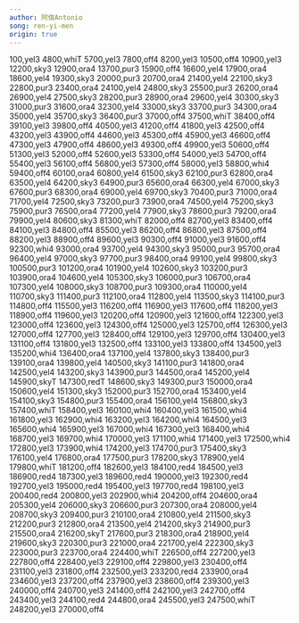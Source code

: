 ```yaml
---
author: 阿俊Antonio
song: ren-yi-men
origin: true
---
```

100,yel3
4800,whiT
5700,yel3
7800,off4
8200,yel3
10500,off4
10900,yel3
12200,sky3
12900,ora4
13700,pur3
15900,off4
16600,yel4
17900,ora4
18600,yel4
19300,sky3
20000,pur3
20700,ora4
21400,yel4
22100,sky3
22800,pur3
23400,ora4
24100,yel4
24800,sky3
25500,pur3
26200,ora4
26900,yel4
27500,sky3
28200,pur3
28900,ora4
29600,yel4
30300,sky3
31000,pur3
31600,ora4
32300,yel4
33000,sky3
33700,pur3
34300,ora4
35000,yel4
35700,sky3
36400,pur3
37000,off4
37500,whiT
38400,off4
39100,yel3
39800,off4
40500,yel3
41200,off4
41800,yel3
42500,off4
43200,yel3
43900,off4
44600,yel3
45300,off4
45900,yel3
46600,off4
47300,yel3
47900,off4
48600,yel3
49300,off4
49900,yel3
50600,off4
51300,yel3
52000,off4
52600,yel3
53300,off4
54000,yel3
54700,off4
55400,yel3
56100,off4
56800,yel3
57300,off4
58000,yel3
58800,whi4
59400,off4
60100,ora4
60800,yel4
61500,sky3
62100,pur3
62800,ora4
63500,yel4
64200,sky3
64900,pur3
65600,ora4
66300,yel4
67000,sky3
67600,pur3
68300,ora4
69000,yel4
69700,sky3
70400,pur3
71000,ora4
71700,yel4
72500,sky3
73200,pur3
73900,ora4
74500,yel4
75200,sky3
75900,pur3
76500,ora4
77200,yel4
77900,sky3
78600,pur3
79200,ora4
79900,yel4
80600,sky3
81300,whiT
82000,off4
82700,yel3
83400,off4
84100,yel3
84800,off4
85500,yel3
86200,off4
86800,yel3
87500,off4
88200,yel3
88900,off4
89600,yel3
90300,off4
91000,yel3
91600,off4
92300,whi4
93000,ora4
93700,yel4
94300,sky3
95000,pur3
95700,ora4
96400,yel4
97000,sky3
97700,pur3
98400,ora4
99100,yel4
99800,sky3
100500,pur3
101200,ora4
101900,yel4
102600,sky3
103200,pur3
103900,ora4
104600,yel4
105300,sky3
106000,pur3
106700,ora4
107300,yel4
108000,sky3
108700,pur3
109300,ora4
110000,yel4
110700,sky3
111400,pur3
112100,ora4
112800,yel4
113500,sky3
114100,pur3
114800,off4
115500,yel3
116200,off4
116900,yel3
117600,off4
118200,yel3
118900,off4
119600,yel3
120200,off4
120900,yel3
121600,off4
122300,yel3
123000,off4
123600,yel3
124300,off4
125000,yel3
125700,off4
126300,yel3
127000,off4
127700,yel3
128400,off4
129100,yel3
129700,off4
130400,yel3
131100,off4
131800,yel3
132500,off4
133100,yel3
133800,off4
134500,yel3
135200,whi4
136400,ora4
137100,yel4
137800,sky3
138400,pur3
139100,ora4
139800,yel4
140500,sky3
141100,pur3
141800,ora4
142500,yel4
143200,sky3
143900,pur3
144500,ora4
145200,yel4
145900,skyT
147300,redT
148600,sky3
149300,pur3
150000,ora4
150600,yel4
151300,sky3
152000,pur3
152700,ora4
153400,yel4
154100,sky3
154800,pur3
155400,ora4
156100,yel4
156800,sky3
157400,whiT
158400,yel3
160100,whi4
160400,yel3
161500,whi4
161800,yel3
162900,whi4
163200,yel3
164200,whi4
164500,yel3
165600,whi4
165900,yel3
167000,whi4
167300,yel3
168400,whi4
168700,yel3
169700,whi4
170000,yel3
171100,whi4
171400,yel3
172500,whi4
172800,yel3
173900,whi4
174200,yel3
174700,pur3
175400,sky3
176100,yel4
176800,ora4
177500,pur3
178200,sky3
178900,yel4
179800,whiT
181200,off4
182600,yel3
184100,red4
184500,yel3
186900,red4
187300,yel3
189600,red4
190000,yel3
192300,red4
192700,yel3
195000,red4
195400,yel3
197700,red4
198100,yel3
200400,red4
200800,yel3
202900,whi4
204200,off4
204600,ora4
205300,yel4
206000,sky3
206600,pur3
207300,ora4
208000,yel4
208700,sky3
209400,pur3
210100,ora4
210800,yel4
211500,sky3
212200,pur3
212800,ora4
213500,yel4
214200,sky3
214900,pur3
215500,ora4
216200,skyT
217600,pur3
218300,ora4
218900,yel4
219600,sky3
220300,pur3
221000,ora4
221700,yel4
222300,sky3
223000,pur3
223700,ora4
224400,whiT
226500,off4
227200,yel3
227800,off4
228400,yel3
229100,off4
229800,yel3
230400,off4
231100,yel3
231800,off4
232500,yel3
233200,red4
233900,ora4
234600,yel3
237200,off4
237900,yel3
238600,off4
239300,yel3
240000,off4
240700,yel3
241400,off4
242100,yel3
242700,off4
243400,yel3
244100,red4
244800,ora4
245500,yel3
247500,whiT
248200,yel3
270000,off4